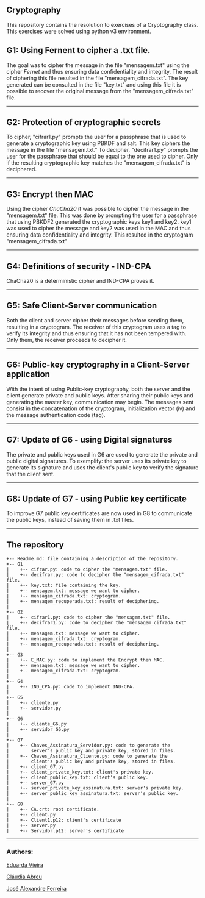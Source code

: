 ## Cryptography

This repository contains the resolution to exercises of a Cryptography class. This exercises were solved using python v3 environment.

## G1: Using Fernent to cipher a .txt file.

The goal was to cipher the message in the file "mensagem.txt" using the cipher _Fernet_ and thus ensuring data confidentiality and integrity.
The result of ciphering this file resulted in the file "mensagem_cifrada.txt". The key generated can be consulted in the file "key.txt" and using this file it is possible to recover the original message from the "mensagem_cifrada.txt" file.

---

## G2: Protection of cryptographic secrets

To cipher, "cifrar1.py" prompts the user for a passphrase that is used to generate a cryptographic key using PBKDF and salt. This key ciphers the message in the file "mensagem.txt."
To decipher, "decifrar1.py" prompts the user for the passphrase that should be equal to the one used
to cipher. Only if the resulting cryptographic key matches the "mensagem_cifrada.txt" is deciphered.


---

## G3: Encrypt then MAC

Using the cipher _ChaCha20_ it was possible to cipher the message in the "mensagem.txt" file. This was done
by prompting the user for a passphrase that using PBKDF2 generated the cryptographic keys key1 and key2.
key1 was used to cipher the message and key2 was used in the MAC and thus ensuring data confidentiality and integrity. This resulted in the cryptogram "mensagem_cifrada.txt"


---


## G4: Definitions of security - IND-CPA

ChaCha20 is a deterministic cipher and IND-CPA proves it.

---


## G5: Safe Client-Server communication

Both the client and server cipher their messages before sending them, resulting in a cryptogram. The receiver
of this cryptogram uses a tag to verify its integrity and thus ensuring that it has not been tempered with.
Only them, the receiver proceeds to decipher it.

---

## G6: Public-key cryptography in a Client-Server application

With the intent of using Public-key cryptography, both the server and the client generate private and public keys.
After sharing their public keys and generating the master key, communication may begin. The messages sent consist in
the concatenation of the cryptogram, initialization vector (iv) and the message authentication code (tag).

---

## G7: Update of G6 - using Digital signatures

The private and public keys used in G6 are used to generate the private and public digital signatures.
To exemplify: the server uses its private key to generate its signature and uses the client's public key to verify the signature that the client sent.

---


## G8: Update of G7 - using Public key certificate

To improve G7 public key certificates are now used in G8 to communicate the public keys, instead of saving them in .txt files.

---


## The repository

```
+-- Readme.md: file containing a description of the repository.
+-- G1
|    +-- cifrar.py: code to cipher the "mensagem.txt" file.
|    +-- decifrar.py: code to decipher the "mensagem_cifrada.txt" file.
|    +-- key.txt: file containing the key.
|    +-- mensagem.txt: message we want to cipher.
|    +-- mensagem_cifrada.txt: cryptogram.
|    +-- mensagem_recuperada.txt: result of deciphering.
|    
+-- G2
|    +-- cifrar1.py: code to cipher the "mensagem.txt" file.
|    +-- decifrar1.py: code to decipher the "mensagem_cifrada.txt" file.
|    +-- mensagem.txt: message we want to cipher.
|    +-- mensagem_cifrada.txt: cryptogram.
|    +-- mensagem_recuperada.txt: result of deciphering.
|
+-- G3
|    +-- E_MAC.py: code to implement the Encrypt then MAC.
|    +-- mensagem.txt: message we want to cipher.
|    +-- mensagem_cifrada.txt: cryptogram.
|
+-- G4
|    +-- IND_CPA.py: code to implement IND-CPA.
|
+-- G5
|    +-- cliente.py
|    +-- servidor.py
|
+-- G6
|    +-- cliente_G6.py
|    +-- servidor_G6.py
|
+-- G7
|    +-- Chaves_Assinatura_Servidor.py: code to generate the 
|        server's public key and private key, stored in files.
|    +-- Chaves_Assinatura_Cliente.py: code to generate the 
|        client's public key and private key, stored in files.
|    +-- client_G7.py
|    +-- client_private_key.txt: client's private key.
|    +-- client_public_key.txt: client's public key.
|    +-- server_G7.py
|    +-- server_private_key_assinatura.txt: server's private key.
|    +-- server_public_key_assinatura.txt: server's public key.
|
+-- G8
|    +-- CA.crt: root certificate.
|    +-- client.py
|    +-- Client1.p12: client's certificate
|    +-- server.py
|    +-- Servidor.p12: server's certificate

```

---

### Authors:
[Eduarda Vieira](https://github.com/eduardavieira)

[Cláudia Abreu](https://github.com/claudiarmabreu)

[José Alexandre Ferreira](https://github.com/jose-alexandre98)